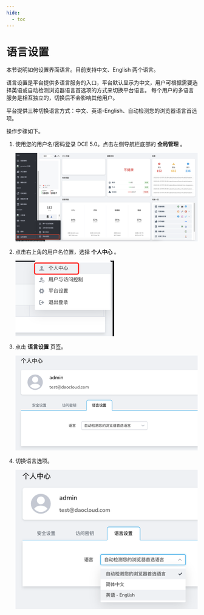 ```yaml
---
hide:
  - toc
---
```


# 语言设置

本节说明如何设置界面语言。目前支持中文、English 两个语言。

语言设置是平台提供多语言服务的入口，平台默认显示为中文，用户可根据需要选择英语或自动检测浏览器语言首选项的方式来切换平台语言。
每个用户的多语言服务是相互独立的，切换后不会影响其他用户。

平台提供三种切换语言方式：中文、英语-English、自动检测您的浏览器语言首选项。

操作步骤如下。

1. 使用您的用户名/密码登录 DCE 5.0。点击左侧导航栏底部的 __全局管理__ 。

    ![全局管理](../../../images/ws01_6.png)

2. 点击右上角的用户名位置，选择 __个人中心__ 。

    ![个人中心](../../../images/lang01.png)

3. 点击 __语言设置__ 页签。

    ![语言设置](../../../images/lang02.png)

4. 切换语言选项。

    ![切换语言](../../../images/lang03.png)
